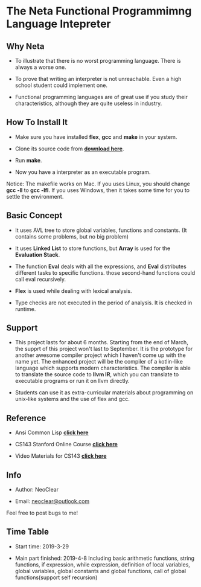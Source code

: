 # The Neta Functional Programmimng Language Intepreter

## Why Neta

+ To illustrate that there is no worst programming language. There is always a worse one.

+ To prove that writing an interpreter is not unreachable. Even a high school student could implement one.

+ Functional programming languages are of great use if you study their characteristics, although they are quite useless in industry.

## How To Install It

+ Make sure you have installed **flex**, **gcc** and **make** in your system.

+ Clone its source code from **[download here](https://codeload.github.com/NeoClear/neta/zip/master)**.

+ Run **make**.

+ Now you have a interpreter as an executable program.

Notice: The makefile works on Mac. If you uses Linux, you should change **gcc -ll** to **gcc -lfl**. If you uses Windows, then it takes some time for you to settle the environment.

## Basic Concept

+ It uses AVL tree to store global variables, functions and constants. (It contains some problems, but no big problem)

+ It uses **Linked List** to store functions, but **Array** is used for the **Evaluation Stack**.

+ The function **Eval** deals with all the expressions, and **Eval** distributes different tasks to specific functions. those second-hand functions could call eval recursively.

+ **Flex** is used while dealing with lexical analysis.

+ Type checks are not executed in the period of analysis. It is checked in runtime.

## Support

+ This project lasts for about 6 months. Starting from the end of March, the supprt of this project won't last to September. It is the prototype for another awesome compiler project which I haven't come up with the name yet. The enhanced project will be the compiler of a kotlin-like language which supports modern characteristics. The compiler is able to translate the source code to **llvm IR**, which you can translate to executable programs or run it on llvm directly.

+ Students can use it as extra-curricular materials about programming on unix-like systems and the use of flex and gcc.

## Reference

+ Ansi Common Lisp **[click here](https://acl.readthedocs.io/en/latest/zhCN/)**

+ CS143 Stanford Online Course **[click here](http://web.stanford.edu/class/archive/cs/cs143/cs143.1128/)**

+ Video Materials for CS143 **[click here](https://www.bilibili.com/video/av18939632)**

## Info

+ Author: NeoClear

+ Email: neoclear@outlook.com

Feel free to post bugs to me!

## Time Table

+ Start time: 2019-3-29

+ Main part finished: 2019-4-8
Including basic arithmetic functions, string functions, if expression, while expression, definition of local variables, global variables, global constants and global functions, call of global functions(support self recursion)